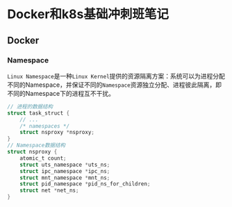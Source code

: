 # Docker和k8s基础冲刺班笔记

## Docker

### Namespace

`Linux Namespace`是一种`Linux Kernel`提供的资源隔离方案：系统可以为进程分配不同的Namespace，并保证不同的`Namespace`资源独立分配、进程彼此隔离，即不同的Namespace下的进程互不干扰。

```c
// 进程的数据结构
struct task_struct {
    // ...
    /* namespaces */
    struct nsproxy *nsproxy;
}
// Namespace数据结构
struct nsproxy {
    atomic_t count;
    struct uts_namespace *uts_ns;
    struct ipc_namespace *ipc_ns;
    struct mnt_namespace *mnt_ns;
    struct pid_namespace *pid_ns_for_children;
    struct net *net_ns;
}
```
